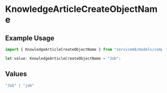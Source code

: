 # KnowledgeArticleCreateObjectName

## Example Usage

```typescript
import { KnowledgeArticleCreateObjectName } from "servicem8/models/components";

let value: KnowledgeArticleCreateObjectName = "Job";
```

## Values

```typescript
"Job" | "job"
```
